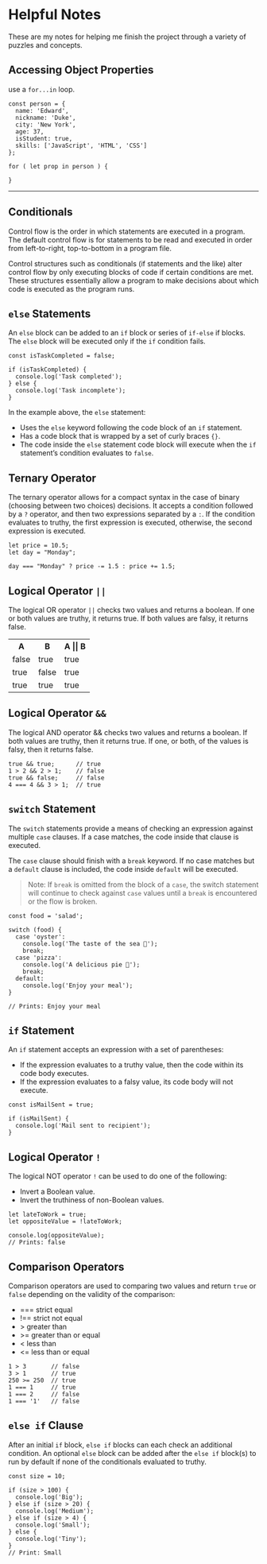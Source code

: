 # Helpful Notes

These are my notes for helping me finish the project through a variety of puzzles and concepts.

## Accessing Object Properties
use a ```for...in``` loop.

```
const person = {
  name: 'Edward',
  nickname: 'Duke',
  city: 'New York',
  age: 37,
  isStudent: true,
  skills: ['JavaScript', 'HTML', 'CSS']
};

for ( let prop in person ) {

}
```
---
## Conditionals
Control flow is the order in which statements are executed in a program. The default control flow is for statements to be read and executed in order from left-to-right, top-to-bottom in a program file.

Control structures such as conditionals (if statements and the like) alter control flow by only executing blocks of code if certain conditions are met. These structures essentially allow a program to make decisions about which code is executed as the program runs.

## ```else``` Statements
An ```else``` block can be added to an ```if``` block or series of ```if-else``` if blocks. The ```else``` block will be executed only if the ```if``` condition fails.

```
const isTaskCompleted = false;

if (isTaskCompleted) {
  console.log('Task completed');
} else {
  console.log('Task incomplete');
}
```
In the example above, the ```else``` statement:

- Uses the ```else``` keyword following the code block of an ```if``` statement.
- Has a code block that is wrapped by a set of curly braces ```{}```.
- The code inside the ```else``` statement code block will execute when the ```if``` statement’s condition evaluates to ```false```.

## Ternary Operator
The ternary operator allows for a compact syntax in the case of binary (choosing between two choices) decisions. It accepts a condition followed by a ```?``` operator, and then two expressions separated by a ```:```. If the condition evaluates to truthy, the first expression is executed, otherwise, the second expression is executed.

```
let price = 10.5;
let day = "Monday";

day === "Monday" ? price -= 1.5 : price += 1.5;
```

## Logical Operator ```||```
The logical OR operator ```||``` checks two values and returns a boolean. If one or both values are truthy, it returns true. If both values are falsy, it returns false.
<table>
  <tr>
    <th>A</th>
    <th>B</th>
    <th>A || B</th>
  </tr>
  <tr>
    <td>false</td>
    <td>true</td>
    <td>true</td>
  </tr>
    <tr>
    <td>true</td>
    <td>false</td>
    <td>true</td>
  </tr>
    <tr>
    <td>true</td>
    <td>true</td>
    <td>true</td>
  </tr>
</table>

## Logical Operator ```&&```
The logical AND operator && checks two values and returns a boolean. If both values are truthy, then it returns true. If one, or both, of the values is falsy, then it returns false.
```
true && true;      // true
1 > 2 && 2 > 1;    // false
true && false;     // false
4 === 4 && 3 > 1;  // true
```

## ```switch``` Statement
The ```switch``` statements provide a means of checking an expression against multiple ```case``` clauses. If a case matches, the code inside that clause is executed.

The ```case``` clause should finish with a ```break``` keyword. If no case matches but a ```default``` clause is included, the code inside ```default``` will be executed.

> Note: If ```break``` is omitted from the block of a ```case```, the switch statement will continue to check against ```case``` values until a ```break``` is encountered or the flow is broken.

```
const food = 'salad';

switch (food) {
  case 'oyster':
    console.log('The taste of the sea 🦪');
    break;
  case 'pizza':
    console.log('A delicious pie 🍕');
    break;
  default:
    console.log('Enjoy your meal');
}

// Prints: Enjoy your meal
```

## ```if``` Statement
An ```if``` statement accepts an expression with a set of parentheses:

- If the expression evaluates to a truthy value, then the code within its code body executes.
- If the expression evaluates to a falsy value, its code body will not execute.
```
const isMailSent = true;

if (isMailSent) {
  console.log('Mail sent to recipient');
}
```

## Logical Operator ```!```
The logical NOT operator ```!``` can be used to do one of the following:

- Invert a Boolean value.
- Invert the truthiness of non-Boolean values.
```
let lateToWork = true;
let oppositeValue = !lateToWork;

console.log(oppositeValue); 
// Prints: false
```

## Comparison Operators
Comparison operators are used to comparing two values and return ```true``` or ```false``` depending on the validity of the comparison:

- === strict equal
- !== strict not equal
- \> greater than
- \>= greater than or equal
- < less than
- <= less than or equal

```
1 > 3       // false
3 > 1       // true
250 >= 250  // true
1 === 1     // true
1 === 2     // false
1 === '1'   // false
```

## ```else if``` Clause
After an initial ```if``` block, ```else if``` blocks can each check an additional condition. An optional ```else``` block can be added after the ```else if``` block(s) to run by default if none of the conditionals evaluated to truthy.
```
const size = 10;

if (size > 100) {
  console.log('Big');
} else if (size > 20) {
  console.log('Medium');
} else if (size > 4) {
  console.log('Small');
} else {
  console.log('Tiny');
}
// Print: Small
```